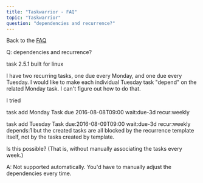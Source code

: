 ```yaml
---
title: "Taskwarrior - FAQ"
topic: "Taskwarrior"
question: "dependencies and recurrence?"
---
```


Back to the [FAQ](/support/faq)

Q: dependencies and recurrence?

task 2.5.1 built for linux

I have two recurring tasks, one due every Monday, and one due every Tuesday.
I would like to make each individual Tuesday task "depend" on the related Monday task.
I can't figure out how to do that.

I tried

task add Monday Task due 2016-08-08T09:00 wait:due-3d recur:weekly

task add Tuesday Task due:2016-08-09T09:00 wait:due-3d recur:weekly depends:1
but the created tasks are all blocked by the recurrence template itself, not by the tasks created by template.

Is this possible?  (That is, without manually associating the tasks every week.)

A: Not supported automatically.
You'd have to manually adjust the dependencies every time.

